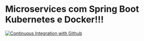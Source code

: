 # Microservices com Spring Boot Kubernetes e Docker!!!

[![Continuous Integration with Github](https://github.com/LucasFreitas00/microservices/actions/workflows/docker-publish.yml/badge.svg)](https://github.com/LucasFreitas00/microservices/actions/workflows/docker-publish.yml)
